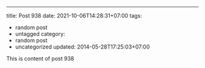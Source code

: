 ---
title: Post 938
date: 2021-10-06T14:28:31+07:00
tags:
  - random post
  - untagged
category:
  - random post
  - uncategorized
updated: 2014-05-28T17:25:03+07:00

This is content of post 938